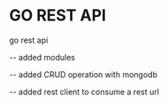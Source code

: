 # GO REST API
go rest api 

-- added modules

-- added CRUD operation with mongodb

-- added rest client to consume a rest url